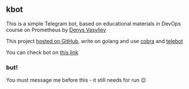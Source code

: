 ## kbot
This is a simple Telegram bot, based on educational materials in DevOps course on
Prometheus by [Denys Vasyliev](https://github.com/den-vasyliev) 

This project [hosted on GitHub](https://github.com/gafaroff77/kbot), write on golang
and use [cobra](github.com/spf13/cobra) and [telebot](gopkg.in/telebot.v3)

You can check bot on [this link](https://t.me/gafaroff77_kbot)
### but!
You must message me before this - it still needs for run :wink:
